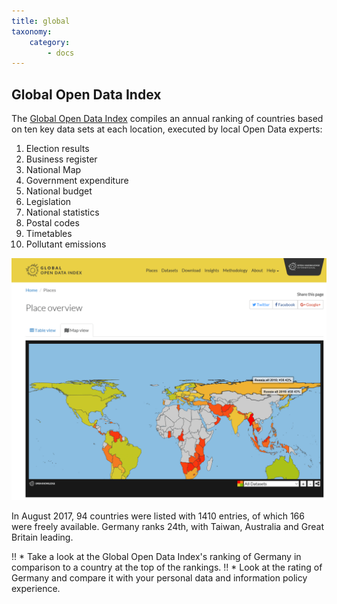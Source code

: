 ```yaml
---
title: global
taxonomy:
    category:
        - docs
---
```


## Global Open Data Index

The [Global Open Data Index](https://index.okfn.org/) compiles an annual ranking of countries based on ten key data sets at each location, executed by local Open Data experts:

1. Election results
2. Business register
3. National Map
4. Government expenditure
5. National budget
6. Legislation
7. National statistics
8. Postal codes
9. Timetables
10. Pollutant emissions


[![Global Open Data Index](opendataindex.png?classes=caption "Global Open Data Index")](https://index.okfn.org/place/#map)

In August 2017, 94 countries were listed with 1410 entries, of which 166 were freely available. Germany ranks 24th, with Taiwan, Australia and Great Britain leading.

!! * Take a look at the Global Open Data Index's ranking of Germany in comparison to a country at the top of the rankings.
!! * Look at the rating of Germany and compare it with your personal data and information policy experience.
